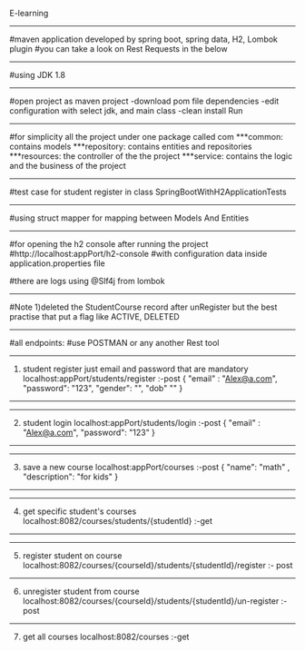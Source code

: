
E-learning

***
#maven application developed by spring boot, spring data, H2, Lombok plugin
#you can take a look on Rest Requests in the below
***
#using JDK 1.8
***
#open project as maven project
    -download pom file dependencies
    -edit configuration with select jdk, and main class
    -clean install Run
***
#for simplicity all the project under one package called com
    ***common: contains models
    ***repository: contains entities and repositories
    ***resources: the controller of the the project
    ***service: contains the logic and the business of the project
***
#test case for student register in class SpringBootWithH2ApplicationTests
***
#using struct mapper for mapping between Models And Entities
***

#for opening the h2 console after running the project
#http://localhost:appPort/h2-console
#with configuration data inside application.properties file

#there are logs using @Slf4j from lombok

***
#Note
1)deleted the StudentCourse record after unRegister but the best practise that put a flag like ACTIVE, DELETED
***
#all endpoints:
#use POSTMAN or any another Rest tool
***
1) student register just email and password that are mandatory
localhost:appPort/students/register :-post
{
"email" : "Alex@a.com",
"password": "123",
"gender": "",
"dob"  ""
}
***
***
2) student login
localhost:appPort/students/login :-post
{
"email" : "Alex@a.com",
"password": "123"
}
***
***
3) save a new course
localhost:appPort/courses :-post
{
	"name": "math" ,
	"description": "for kids"
}
***
***
4) get specific student's courses
localhost:8082/courses/students/{studentId} :-get
***
***
5) register student on course
localhost:8082/courses/{courseId}/students/{studentId}/register :- post
******
6) unregister student from course
localhost:8082/courses/{courseId}/students/{studentId}/un-register :-post
******
7) get all courses
localhost:8082/courses :-get